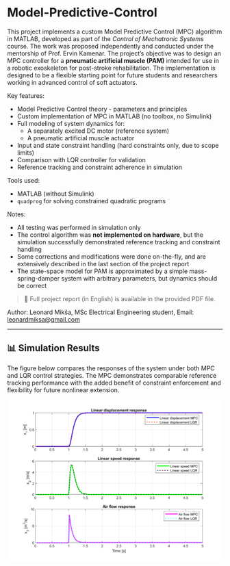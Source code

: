 # Model-Predictive-Control

This project implements a custom Model Predictive Control (MPC) algorithm in MATLAB, developed as part of the *Control of Mechatronic Systems* course. The work was proposed independently and conducted under the mentorship of Prof. Ervin Kamenar. 
The project’s objective was to design an MPC controller for a **pneumatic artificial muscle (PAM)** intended for use in a robotic exoskeleton for post-stroke rehabilitation. The implementation is designed to be a flexible starting point for future students and researchers working in advanced control of soft actuators.

Key features:
- Model Predictive Control theory - parameters and principles
- Custom implementation of MPC in MATLAB (no toolbox, no Simulink)
- Full modeling of system dynamics for:
  - A separately excited DC motor (reference system)
  - A pneumatic artificial muscle actuator
- Input and state constraint handling (hard constraints only, due to scope limits)
- Comparison with LQR controller for validation
- Reference tracking and constraint adherence in simulation

Tools used:
- MATLAB (without Simulink)
- `quadprog` for solving constrained quadratic programs

Notes:
- All testing was performed in simulation only
- The control algorithm was **not implemented on hardware**, but the simulation successfully demonstrated reference tracking and constraint handling
- Some corrections and modifications were done on-the-fly, and are extensively described in the last section of the project report
- The state-space model for PAM is approximated by a simple mass-spring-damper system with arbitrary parameters, but dynamics should be correct

> 📎 Full project report (in English) is available in the provided PDF file.


Author:
Leonard Mikša,
MSc Electrical Engineering student,
Email: [leonardmiksa@gmail.com](mailto:leonardmiksa@gmail.com)


---

## 📊 Simulation Results

The figure below compares the responses of the system under both MPC and LQR control strategies. The MPC demonstrates comparable reference tracking performance with the added benefit of constraint enforcement and flexibility for future nonlinear extension.

![MPC vs LQR Comparison](MPCvsLQR.png)
